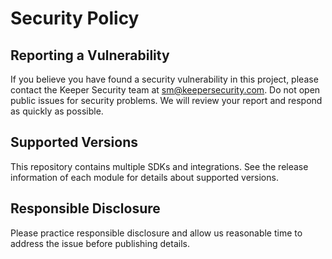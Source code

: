 # Security Policy

## Reporting a Vulnerability
If you believe you have found a security vulnerability in this project, please contact the Keeper Security team at [sm@keepersecurity.com](mailto:sm@keepersecurity.com).
Do not open public issues for security problems. We will review your report and respond as quickly as possible.

## Supported Versions
This repository contains multiple SDKs and integrations. See the release information of each module for details about supported versions.

## Responsible Disclosure
Please practice responsible disclosure and allow us reasonable time to address the issue before publishing details.
